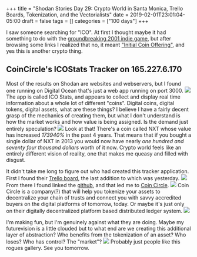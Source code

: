 +++
title = "Shodan Stories Day 29: Crypto World in Santa Monica, Trello Boards, Tokenization, and the Vectorialists"
date = 2019-02-01T23:01:04-05:00
draft = false
tags = []
categories = ["100 days"]
+++

I saw someone searching for "ICO". At first I thought maybe it had something to do with the [groundbreaking 2001 indie game](https://en.wikipedia.org/wiki/Ico), but after browsing some links I realized that no, it meant ["Initial Coin Offering"](https://www.investopedia.com/terms/i/initial-coin-offering-ico.asp), and yes this is another crypto thing.

## CoinCircle's ICOStats Tracker on 165.227.6.170
Most of the results on Shodan are websites and webservers, but I found one running on Digital Ocean that's just a web app running on port 3000.
![](/images/100Days/Day29/icostats.png)
The app is called ICO Stats, and appears to collect and display real time information about a whole lot of different "coins". Digital coins, digital tokens, digital assets, what are these things? I believe I have a fairly decent grasp of the mechanics of creating them, but what I don't understand is how the market works and how value is being assigned. Is the demand just entirely speculation?
![](/images/100Days/Day29/performers.png)
Look at that! There's a coin called NXT whose value has increased _173940%_ in the past 4 years. That means that if you bought a single dollar of NXT in 2013 you would now have nearly _one hundred and seventy four thousand dollars_ worth of it now. Crypto world feels like an entirely different vision of reality, one that makes me queasy and filled with disgust.

It didn't take me long to figure out who had created this tracker application.  First I found their [Trello board](https://trello.com/), the last addition to which was yesterday.
![](/images/100Days/Day29/trello.png)
From there I found linked the [github](https://github.com/CoinCircle/icostats), and that led me to [Coin Circle](https://coincircle.com/).
![](/images/100Days/Day29/coin.png)
Coin Circle is a company(?) that will help you tokenize your assets to decentralize your chain of trusts and connect you with savvy accredited buyers on the digital platforms of tomorrow, today. Or maybe it's just only on their digitally decentralized platform based distributed ledger system.
![](/images/100Days/Day29/tokenize.png)

I'm making fun, but I'm genuinely against what they are doing. Maybe my futurevision is a little clouded but to what end are we creating this additional layer of abstraction? Who benefits from the tokenization of an asset? Who loses? Who has control? The "market"?
![](/images/100Days/Day29/roguegallery.png)
Probably just people like this rogues gallery. See you tomorrow.
